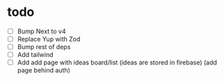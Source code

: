# todo

- [ ] Bump Next to v4
- [ ] Replace Yup with Zod
- [ ] Bump rest of deps
- [ ] Add tailwind
- [ ] Add add page with ideas board/list (ideas are stored in firebase) (add page behind auth)
